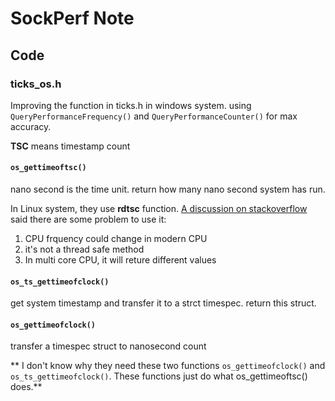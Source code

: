 SockPerf Note
=========================

## Code

### ticks_os.h
Improving the function in ticks.h in windows system. using `QueryPerformanceFrequency()` and `QueryPerformanceCounter()` for max accuracy.

**TSC** means timestamp count

#### `os_gettimeoftsc()`
nano second is the time unit.
return how many nano second system has run.

In Linux system, they use **rdtsc** function. 
[A discussion on stackoverflow](http://stackoverflow.com/questions/8602336/getting-cpu-cycles-using-rdtsc-why-does-the-value-of-rdtsc-always-increase) said there are some problem to use it:

1. CPU frquency could change in modern CPU
2. it's not a thread safe method
3. In multi core CPU, it will reture different values


#### `os_ts_gettimeofclock()`
get system timestamp and transfer it to a strct timespec. return this struct.

#### `os_gettimeofclock()`
transfer a timespec struct to nanosecond count

** I don't know why they need these two functions `os_gettimeofclock()` and `os_ts_gettimeofclock()`. These functions just do what os_gettimeoftsc() does.**
